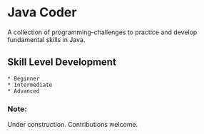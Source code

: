 # Java Coder

A collection of programming-challenges to practice and develop fundamental skills in Java. 

## Skill Level Development 
    * Beginner
    * Intermediate 
    * Advanced

### Note: 

Under construction. Contributions welcome. 